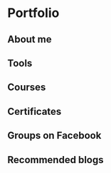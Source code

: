 # Portfolio
## About me
## Tools
## Courses 
## Certificates
## Groups on Facebook
## Recommended blogs
## 

